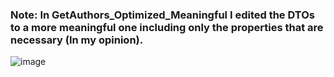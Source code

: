 ### Note: In GetAuthors_Optimized_Meaningful I edited the DTOs to a more meaningful one including only the properties that are necessary (In my opinion).

![image](https://user-images.githubusercontent.com/64654197/192352383-31bb2c6c-7f64-4a5c-9b41-c7d03aadd900.png)
